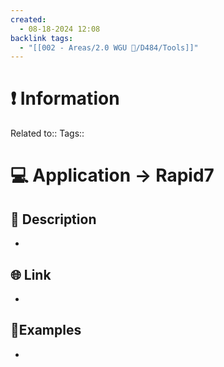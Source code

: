 ```yaml
---
created:
  - 08-18-2024 12:08
backlink tags:
  - "[[002 - Areas/2.0 WGU 📝/D484/Tools]]"
---
```

# ❗ Information
Related to:: 
Tags:: 

# 💻 Application -> **Rapid7** 

## 🧾 Description
- 
## 🌐 Link
- 
## 🤸Examples
- 